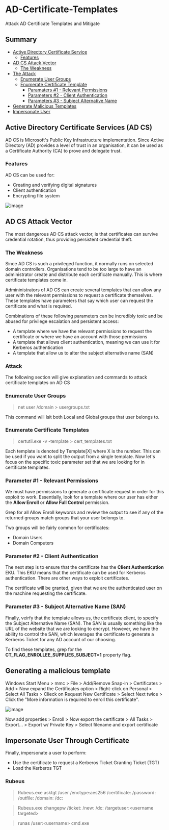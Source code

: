 # AD-Certificate-Templates
Attack AD Certificate Templates and Mitigate


## Summary
- [Active Directory Certificate Service](https://github.com/MalwareBen/AD-Certificate-Templates#active-directory-certificate-services-ad-cs)
  - [Features](https://github.com/MalwareBen/AD-Certificate-Templates#features)  
- [AD CS Attack Vector](https://github.com/MalwareBen/AD-Certificate-Templates#ad-cs-attack-vector)
  - [The Weakness](https://github.com/MalwareBen/AD-Certificate-Templates#the-weakness)
- [The Attack](https://github.com/MalwareBen/AD-Certificate-Templates#attack)
  - [Enumerate User Groups](https://github.com/MalwareBen/AD-Certificate-Templates#enumerate-user-groups) 
  - [Enumerate Certificate Template](https://github.com/MalwareBen/AD-Certificate-Templates#enumerate-certificate-templates)
    - [Paramaters #1 - Relevant Permissions](https://github.com/MalwareBen/AD-Certificate-Templates#parameter-1---relevant-permissions)
    - [Parameters #2 - Client Authentication](https://github.com/MalwareBen/AD-Certificate-Templates#parameter-2---client-authentication)
    - [Parameters #3 - Subject Alternative Name](https://github.com/MalwareBen/AD-Certificate-Templates#parameter-3---subject-alternative-name-san)
- [Generate Malicious Templates](https://github.com/MalwareBen/AD-Certificate-Templates#generating-a-malicious-template)
- [Impersonate User](https://github.com/MalwareBen/AD-Certificate-Templates#impersonate-user-through-certificate)



## Active Directory Certificate Services (AD CS)

AD CS is Microsoft's Public Key Infrastructure implementation. Since Active Directory (AD) provides a level of trust in an organisation, it can be used as a Certificate Authority (CA) to prove and delegate trust.

### Features
AD CS can be used for:
- Creating and verifying digital signatures
- Client authentication
- Encrypting file system

![image](https://user-images.githubusercontent.com/88256245/168492603-af3e8b8b-2069-485c-baee-d57fcfcf99e0.png)

## AD CS Attack Vector
The most dangerous AD CS attack vector, is that certificates can survive credential rotation, thus providing persistent credential theft.

### The Weakness
Since AD CS is such a privileged function, it normally runs on selected domain controllers. Organisations tend to be too large to have an administrator create and distribute each certificate manually. This is where certificate templates come in.

Admininistrators of AD CS can create several templates that can allow any user with the relevant permissions to request a certificate themselves. These templates have parameters that say which user can request the certificate and what is required.

Combinations of these following parameters can be incredibly toxic and be abused for privilege escalation and persistent access:
- A template where we have the relevant permissions to request the certificate or where we have an account with those permissions
- A template that allows client authentication, meaning we can use it for Kerberos authentication
- A template that allow us to alter the subject alternative name (SAN)

### Attack
The following section will give explanation and commands to attack certificate templates on AD CS

### Enumerate User Groups
> net user <username> /domain > usergroups.txt

This command will lsit both Local and Global groups that user belongs to.

### Enumerate Certificate Templates
> certutil.exe -v -template > cert_templates.txt

Each template is denoted by Template[X] where X is the number. This can be used if you want to split the output from a single template. Now let's focus on the specific toxic parameter set that we are looking for in certificate templates.

### Parameter #1 - Relevant Permissions
We must have permissions to generate a certificate request in order for this exploit to work. Essentially, look for a template where our user has either the **Allow Enroll** or **Allow Full Control** permission.

Grep for all Allow Enroll keywords and review the output to see if any of the returned groups match groups that your user belongs to.
  
Two groups will be fairly common for certificates:
- Domain Users
- Domain Computers 

### Parameter #2 - Client Authentication
  The next step is to ensure that the certificate has the **Client Authentication** EKU. This EKU means that the certificate can be used for Kerberos authentication. There are other ways to exploit certificates.
  
  The certificate will be granted, given that we are the authenticated user on the machine requesting the certificate.
  
### Parameter #3 - Subject Alternative Name (SAN)
  Finally, veirfy that the template allows us, the certificate client, to specify the Subject Alternative Name (SAN). The SAN is usually something like the URL of the website that we are looking to encrypt. However, we have the ability to control the SAN, which leverages the certificate to generate a Kerberos Ticket for any AD account of our choosing.
  
  To find these templates, grep for the **CT_FLAG_ENROLLEE_SUPPLIES_SUBJECT=1** property flag.
  
## Generating a malicious template
Windows Start Menu > mmc > File > Add/Remove Snap-in > Certificates > Add > Now expand the Certificates option > Right-click on Personal > Select All Tasks > Clieck on Request New Certificate > Select Next twice > Click the "More information is required to enroll this certificate".

  ![image](https://user-images.githubusercontent.com/88256245/168494586-3bfed49d-75f8-4931-abb6-f4a2c92b4b5b.png)
  
  Now add properties > Enroll > Now export the certificate > All Tasks > Export... > Export w/ Private Key > Select filename and export certificate
  
## Impersonate User Through Certificate
  Finally, impersonate a user to perform:
  - Use the certificate to request a Kerberos Ticket Granting Ticket (TGT)
  - Load the Kerberos TGT

  ### Rubeus
  > Rubeus.exe asktgt /user<username> /enctype:aes256 /certificate:<path to cert> /password:<cert file pass> /outfile:<name of file to write> /domain:<domain name> /dc:<IP>
  
  > Rubeus.exe changepw /ticket:<path to ticket> /new:<new pass for user> /dc:<domain> /targetuser:<domain>\<username targeted>
  
  > runas /user:<domain>\<username> cmd.exe
  
  
